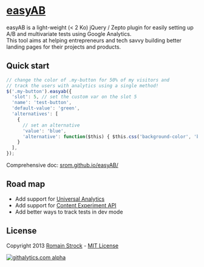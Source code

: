 # [easyAB](http://srom.github.io/easyAB/)

easyAB is a light-weight (< 2 Ko) jQuery / Zepto plugin for easily setting up A/B and multivariate tests using Google Analytics.<br>
This tool aims at helping entrepreneurs and tech savvy building better landing pages for their projects and products.

## Quick start

```javascript
// change the color of .my-button for 50% of my visitors and
// track the users with analytics using a single method!
$('.my-button').easyab({
  'slot': 5, // set the custom var on the slot 5
  'name': 'test-button',
  'default-value': 'green',
  'alternatives': [
    {
      // set an alternative
      'value': 'blue',
      'alternative': function($this) { $this.css('background-color', 'blue'); }
    }
  ],
});
```

Comprehensive doc: [srom.github.io/easyAB/](http://srom.github.io/easyAB/)

## Road map

- Add support for [Universal Analytics](https://support.google.com/analytics/answer/2790010?hl=en)
- Add support for [Content Experiment API](http://analytics.blogspot.fr/2013/06/google-analytics-becomes-robust-testing.html)
- Add better ways to track tests in dev mode

## License

Copyright 2013 [Romain Strock](https://twitter.com/_srom) - [MIT License](https://github.com/srom/easyAB/blob/master/LICENSE)

[![githalytics.com alpha](https://cruel-carlota.pagodabox.com/3b9f5baa8c54378cb668b5c1a2ede638 "githalytics.com")](http://githalytics.com/srom/easyAB)
